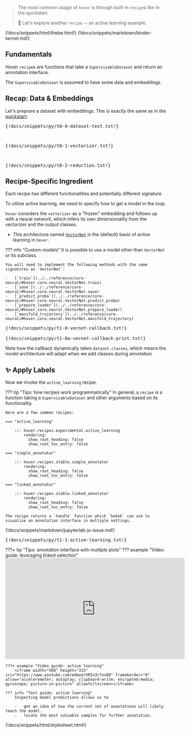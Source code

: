 > The most common usage of `hover` is through built-in `recipe`s like in the quickstart.
>
> :ferris_wheel: Let's explore another `recipe` -- an active learning example.

{!docs/snippets/html/thebe.html!}
{!docs/snippets/markdown/binder-kernel.md!}

## **Fundamentals**

Hover `recipe`s are functions that take a `SupervisableDataset` and return an annotation interface.

The `SupervisableDataset` is assumed to have some data and embeddings.

## **Recap: Data & Embeddings**

Let's preprare a dataset with embeddings. This is exactly the same as in the [quickstart](../t0-quickstart/):

<pre data-executable>
{!docs/snippets/py/t0-0-dataset-text.txt!}
</pre><br>

<pre data-executable>
{!docs/snippets/py/t0-1-vectorizer.txt!}
</pre><br>

<pre data-executable>
{!docs/snippets/py/t0-2-reduction.txt!}
</pre>


## **Recipe-Specific Ingredient**

Each recipe has different functionalities and potentially different signature.

To utilize active learning, we need to specify how to get a model in the loop.

`hover` considers the `vectorizer` as a "frozen" embedding and follows up with a neural network, which infers its own dimensionality from the vectorizer and the output classes.

-   This architecture named [`VectorNet`](../../reference/core-neural/#hover.core.neural.VectorNet) is the (default) basis of active learning in `hover`.

??? info "Custom models"
    It is possible to use a model other than `VectorNet` or its subclass.

    You will need to implement the following methods with the same signatures as `VectorNet`:

    -   [`train`](../../reference/core-neural/#hover.core.neural.VectorNet.train)
    -   [`save`](../../reference/core-neural/#hover.core.neural.VectorNet.save)
    -   [`predict_proba`](../../reference/core-neural/#hover.core.neural.VectorNet.predict_proba)
    -   [`prepare_loader`](../../reference/core-neural/#hover.core.neural.VectorNet.prepare_loader)
    -   [`manifold_trajectory`](../../reference/core-neural/#hover.core.neural.VectorNet.manifold_trajectory)

<pre data-executable>
{!docs/snippets/py/t1-0-vecnet-callback.txt!}

{!docs/snippets/py/t1-0a-vecnet-callback-print.txt!}
</pre>

Note how the callback dynamically takes `dataset.classes`, which means the model architecture will adapt when we add classes during annotation.


## :sparkles: **Apply Labels**

Now we invoke the `active_learning` recipe.

??? tip "Tips: how recipes work programmatically"
    In general, a `recipe` is a function taking a `SupervisableDataset` and other arguments based on its functionality.

    Here are a few common recipes:

    === "active_learning"

        ::: hover.recipes.experimental.active_learning
            rendering:
              show_root_heading: false
              show_root_toc_entry: false

    === "simple_annotator"

        ::: hover.recipes.stable.simple_annotator
            rendering:
              show_root_heading: false
              show_root_toc_entry: false

    === "linked_annotator"

        ::: hover.recipes.stable.linked_annotator
            rendering:
              show_root_heading: false
              show_root_toc_entry: false

    The recipe returns a `handle` function which `bokeh` can use to visualize an annotation interface in multiple settings.

{!docs/snippets/markdown/jupyterlab-js-issue.md!}

<pre data-executable>
{!docs/snippets/py/t1-1-active-learning.txt!}
</pre>

???+ tip "Tips: annotation interface with multiple plots"
    ??? example "Video guide: leveraging linked selection"
        <iframe width="560" height="315" src="https://www.youtube.com/embed/TIwBlCH9YHw" frameborder="0" allow="accelerometer; autoplay; clipboard-write; encrypted-media; gyroscope; picture-in-picture" allowfullscreen></iframe>

    ???+ example "Video guide: active learning"
        <iframe width="560" height="315" src="https://www.youtube.com/embed/hRIn3r7ovQ8" frameborder="0" allow="accelerometer; autoplay; clipboard-write; encrypted-media; gyroscope; picture-in-picture" allowfullscreen></iframe>

    ??? info "Text guide: active learning"
        Inspecting model predictions allows us to

        -   get an idea of how the current set of annotations will likely teach the model.
        -   locate the most valuable samples for further annotation.

{!docs/snippets/html/stylesheet.html!}
